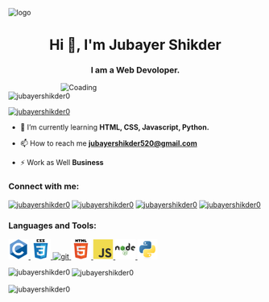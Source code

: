 ![logo](https://imgur.com/a/4SmixS3)
<h1 align="center">Hi 👋, I'm Jubayer Shikder</h1>
<h3 align="center">I am a Web Devoloper.</h3>


<img align="right" alt="Coading" width="400" src="https://user-images.githubusercontent.com/55389276/140866485-8fb1c876-9a8f-4d6a-98dc-08c4981eaf70.gif">

<p align="left"> <img src="https://komarev.com/ghpvc/?username=jubayershikder0&label=Profile%20views&color=0e75b6&style=flat" alt="jubayershikder0" /> </p>

<p align="left"> <a href="https://twitter.com/jubayershikder0" target="blank"><img src="https://img.shields.io/twitter/follow/jubayershikder0?logo=twitter&style=for-the-badge" alt="jubayershikder0" /></a> </p>

- 🌱 I’m currently learning **HTML, CSS, Javascript, Python.**

- 📫 How to reach me **jubayershikder520@gmail.com**

- ⚡ Work as Well **Business**

<h3 align="left">Connect with me:</h3>
<p align="left">
<a href="https://twitter.com/jubayershikder0" target="blank"><img align="center" src="https://raw.githubusercontent.com/rahuldkjain/github-profile-readme-generator/master/src/images/icons/Social/twitter.svg" alt="jubayershikder0" height="30" width="40" /></a>
<a href="https://linkedin.com/in/jubayershikder0" target="blank"><img align="center" src="https://raw.githubusercontent.com/rahuldkjain/github-profile-readme-generator/master/src/images/icons/Social/linked-in-alt.svg" alt="jubayershikder0" height="30" width="40" /></a>
<a href="https://instagram.com/jubayershikder0" target="blank"><img align="center" src="https://raw.githubusercontent.com/rahuldkjain/github-profile-readme-generator/master/src/images/icons/Social/instagram.svg" alt="jubayershikder0" height="30" width="40" /></a>
<a href="https://www.youtube.com/c/jubayershikder0" target="blank"><img align="center" src="https://raw.githubusercontent.com/rahuldkjain/github-profile-readme-generator/master/src/images/icons/Social/youtube.svg" alt="jubayershikder0" height="30" width="40" /></a>
</p>

<h3 align="left">Languages and Tools:</h3>
<p align="left"> <a href="https://www.cprogramming.com/" target="_blank" rel="noreferrer"> <img src="https://raw.githubusercontent.com/devicons/devicon/master/icons/c/c-original.svg" alt="c" width="40" height="40"/> </a> <a href="https://www.w3schools.com/css/" target="_blank" rel="noreferrer"> <img src="https://raw.githubusercontent.com/devicons/devicon/master/icons/css3/css3-original-wordmark.svg" alt="css3" width="40" height="40"/> </a> <a href="https://git-scm.com/" target="_blank" rel="noreferrer"> <img src="https://www.vectorlogo.zone/logos/git-scm/git-scm-icon.svg" alt="git" width="40" height="40"/> </a> <a href="https://www.w3.org/html/" target="_blank" rel="noreferrer"> <img src="https://raw.githubusercontent.com/devicons/devicon/master/icons/html5/html5-original-wordmark.svg" alt="html5" width="40" height="40"/> </a> <a href="https://developer.mozilla.org/en-US/docs/Web/JavaScript" target="_blank" rel="noreferrer"> <img src="https://raw.githubusercontent.com/devicons/devicon/master/icons/javascript/javascript-original.svg" alt="javascript" width="40" height="40"/> </a> <a href="https://nodejs.org" target="_blank" rel="noreferrer"> <img src="https://raw.githubusercontent.com/devicons/devicon/master/icons/nodejs/nodejs-original-wordmark.svg" alt="nodejs" width="40" height="40"/> </a> <a href="https://www.python.org" target="_blank" rel="noreferrer"> <img src="https://raw.githubusercontent.com/devicons/devicon/master/icons/python/python-original.svg" alt="python" width="40" height="40"/> </a> </p>

<p><img align="left" src="https://github-readme-stats.vercel.app/api/top-langs?username=jubayershikder0&show_icons=true&locale=en&layout=compact" alt="jubayershikder0" /></p>

<p>&nbsp;<img align="center" src="https://github-readme-stats.vercel.app/api?username=jubayershikder0&show_icons=true&locale=en" alt="jubayershikder0" /></p>

<p><img align="center" src="https://github-readme-streak-stats.herokuapp.com/?user=jubayershikder0&" alt="jubayershikder0" /></p>
